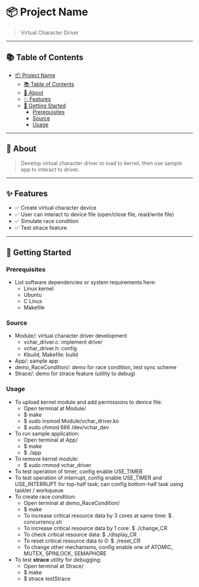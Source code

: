 # 📦 Project Name

> Virtual Character Driver

---

## 📚 Table of Contents

- [📦 Project Name](#-project-name)
  - [📚 Table of Contents](#-table-of-contents)
  - [📝 About](#-about)
  - [✨ Features](#-features)
  - [🚀 Getting Started](#-getting-started)
    - [Prerequisites](#prerequisites)
    - [Source](#source)
    - [Usage](#usage)

---

## 📝 About

> Develop virtual character driver to load to kernel, then use sample app to interact to driver.

---

## ✨ Features

- ✅ Create virtual character device
- ✅ User can interact to device file (open/close file, read/write file)
- ✅ Simulate race condition
- ✅ Test strace feature

---

## 🚀 Getting Started

### Prerequisites

- List software dependencies or system requirements here:
  - Linux kernel
  - Ubuntu
  - C Linux
  - Makefile

### Source

- Module/: virtual character driver development
  - vchar_driver.c: implement driver
  - vchar_driver.h: config
  - Kbuild, Makefile: build
- App/: sample app
- demo_RaceCondition/: demo for race condition, test sync scheme
- Strace/: demo for strace feature (utility to debug)

### Usage

- To upload kernel module and add permissions to device file: 
  - Open terminal at Module/
  - $ make
  - $ sudo insmod Module/vchar_driver.ko
  - $ sudo chmod 666 /dev/vchar_dev
- To run sample application:
  - Open terminal at App/
  - $ make
  - $ ./app
- To remove kernel module:
  - $ sudo rmmod vchar_driver
- To test operation of timer, config enable USE_TIMER
- To test operation of interrupt, config enable USE_TIMER and USE_INTERRUPT for top-half task; can config bottom-half task using tasklet / workqueue
- To create race condition:
  - Open terminal at demo_RaceCondition/
  - $ make
  - To increase critical resource data by 3 cores at same time: $ . concurrency.sh
  - To increase critical resource data by 1 core: $ ./change_CR
  - To check critical resource data: $ ./display_CR
  - To reset critical resource data to 0: $ ./reset_CR
  - To change other mechanisms, config enable one of ATOMIC, MUTEX, SPINLOCK, SEMAPHORE
- To test **strace** utility for debugging:
  - Open terminal at Strace/
  - $ make
  - $ strace testStrace